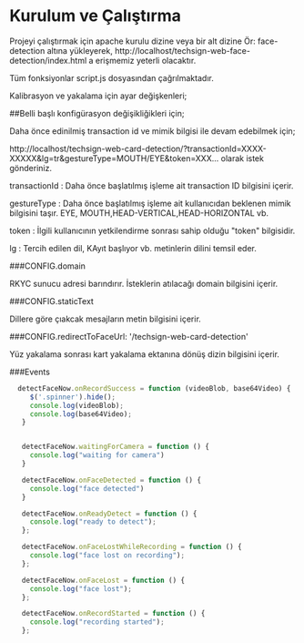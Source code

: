 # Kurulum ve Çalıştırma

Projeyi çalıştırmak için apache kurulu dizine veya bir alt dizine Ör: face-detection altına yükleyerek, http://localhost/techsign-web-face-detection/index.html a erişmemiz yeterli olacaktır.

Tüm fonksiyonlar script.js dosyasından çağrılmaktadır.

Kalibrasyon ve yakalama için ayar değişkenleri;

##Belli başlı konfigürasyon değişikliğikleri için;

Daha önce edinilmiş transaction id  ve mimik bilgisi ile devam edebilmek için;

http://localhost/techsign-web-card-detection/?transactionId=XXXX-XXXXX&lg=tr&gestureType=MOUTH/EYE&token=XXX... olarak istek gönderiniz.

transactionId : Daha önce başlatılmış işleme ait transaction ID bilgisini içerir.

gestureType : Daha önce başlatılmış işleme ait kullanıcıdan beklenen mimik bilgisini taşır. EYE, MOUTH,HEAD-VERTICAL,HEAD-HORIZONTAL vb.

token : İlgili kullanıcının yetkilendirme sonrası sahip olduğu "token" bilgisidir.

lg : Tercih edilen dil, KAyıt başlıyor vb. metinlerin dilini temsil eder.

###CONFIG.domain

RKYC sunucu adresi barındırır. İsteklerin atılacağı domain bilgisini içerir.

###CONFIG.staticText

Dillere göre çıakcak mesajların metin bilgisini içerir.

###CONFIG.redirectToFaceUrl: '/techsign-web-card-detection'

Yüz yakalama sonrası kart yakalama ektanına dönüş dizin bilgisini içerir.

###Events
```javascript
  detectFaceNow.onRecordSuccess = function (videoBlob, base64Video) {
     $('.spinner').hide();
     console.log(videoBlob);
     console.log(base64Video);
   }


   detectFaceNow.waitingForCamera = function () {
     console.log("waiting for camera")
   }

   detectFaceNow.onFaceDetected = function () {
     console.log("face detected")
   }

   detectFaceNow.onReadyDetect = function () {
     console.log("ready to detect");
   };

   detectFaceNow.onFaceLostWhileRecording = function () {
     console.log("face lost on recording");
   };

   detectFaceNow.onFaceLost = function () {
     console.log("face lost");
   };

   detectFaceNow.onRecordStarted = function () {
     console.log("recording started");
   };
```
